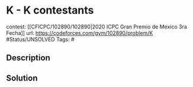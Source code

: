# K - K contestants

contest: [[CFICPC/102890/102890|2020 ICPC Gran Premio de Mexico 3ra Fecha]]
url: https://codeforces.com/gym/102890/problem/K
#Status/UNSOLVED
Tags: #

## Description

## Solution

